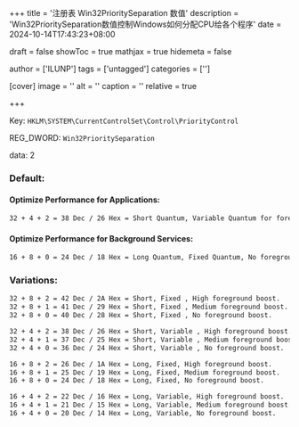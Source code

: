 +++
title = '注册表 Win32PrioritySeparation 数值'
description = 'Win32PrioritySeparation数值控制Windows如何分配CPU给各个程序'
date = 2024-10-14T17:43:23+08:00

draft = false
showToc = true
mathjax = true
hidemeta = false

author = ['ILUNP']
tags = ['untagged']
categories = ['']

[cover]
    image = ''
    alt = '<alt text>'
    caption = '<text>'
    relative = true
    
+++

Key: `HKLM\SYSTEM\CurrentControlSet\Control\PriorityControl`

REG_DWORD: `Win32PrioritySeparation`

data: 2

### Default:

#### Optimize Performance for Applications:
```txt
32 + 4 + 2 = 38 Dec / 26 Hex = Short Quantum, Variable Quantum for foreground, High foreground boost.
```

#### Optimize Performance for Background Services:
```txt
16 + 8 + 0 = 24 Dec / 18 Hex = Long Quantum, Fixed Quantum, No foreground boots.
```

### Variations:
```txt
32 + 8 + 2 = 42 Dec / 2A Hex = Short, Fixed , High foreground boost.
32 + 8 + 1 = 41 Dec / 29 Hex = Short, Fixed , Medium foreground boost.
32 + 8 + 0 = 40 Dec / 28 Hex = Short, Fixed , No foreground boost.

32 + 4 + 2 = 38 Dec / 26 Hex = Short, Variable , High foreground boost.
32 + 4 + 1 = 37 Dec / 25 Hex = Short, Variable , Medium foreground boost.
32 + 4 + 0 = 36 Dec / 24 Hex = Short, Variable , No foreground boost.

16 + 8 + 2 = 26 Dec / 1A Hex = Long, Fixed, High foreground boost.
16 + 8 + 1 = 25 Dec / 19 Hex = Long, Fixed, Medium foreground boost.
16 + 8 + 0 = 24 Dec / 18 Hex = Long, Fixed, No foreground boost.

16 + 4 + 2 = 22 Dec / 16 Hex = Long, Variable, High foreground boost.
16 + 4 + 1 = 21 Dec / 15 Hex = Long, Variable, Medium foreground boost.
16 + 4 + 0 = 20 Dec / 14 Hex = Long, Variable, No foreground boost.
```